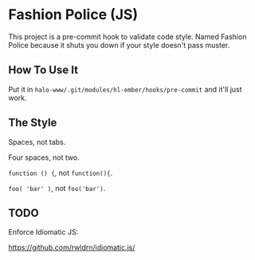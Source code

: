 # Fashion Police (JS)

This project is a pre-commit hook to validate code style. Named Fashion Police
because it shuts you down if your style doesn't pass muster.

## How To Use It

Put it in `halo-www/.git/modules/hl-ember/hooks/pre-commit` and it'll just work.

## The Style

Spaces, not tabs.

Four spaces, not two.

`function () {`, not `function(){`.

`foo( 'bar' )`, not `foo('bar')`.

## TODO

Enforce Idiomatic JS:

https://github.com/rwldrn/idiomatic.js/

